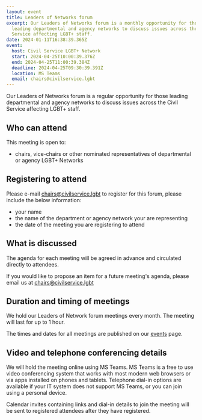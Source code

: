 ```yaml
---
layout: event
title: Leaders of Networks forum
excerpt: Our Leaders of Networks forum is a monthly opportunity for those
  leading departmental and agency networks to discuss issues across the Civil
  Service affecting LGBT+ staff.
date: 2024-01-11T16:38:39.365Z
event:
  host: Civil Service LGBT+ Network
  start: 2024-04-25T10:00:39.376Z
  end: 2024-04-25T11:00:39.384Z
  deadline: 2024-04-25T09:30:39.391Z
  location: MS Teams
  email: chairs@civilservice.lgbt
---
```

Our Leaders of Networks forum is a regular opportunity for those leading departmental and agency networks to discuss issues across the Civil Service affecting LGBT+ staff.

## Who can attend

This meeting is open to:

- chairs, vice-chairs or other nominated representatives of departmental or agency LGBT+ Networks

## Registering to attend

Please e-mail <chairs@civilservice.lgbt> to register for this forum, please include the below information:

- your name
- the name of the department or agency network your are representing
- the date of the meeting you are registering to attend

## What is discussed

The agenda for each meeting will be agreed in advance and circulated directly to attendees.

If you would like to propose an item for a future meeting's agenda, please email us at <chairs@civilservice.lgbt>

## Duration and timing of meetings

We hold our Leaders of Network forum meetings every month. The meeting will last for up to 1 hour.

The times and dates for all meetings are published on our [events](/events) page.

## Video and telephone conferencing details

We will hold the meeting online using MS Teams. MS Teams is a free to use video conferencing system that works with most modern web browsers or via apps installed on phones and tablets. Telephone dial-in options are available if your IT system does not support MS Teams, or you can join using a personal device.

Calendar invites containing links and dial-in details to join the meeting will be sent to registered attendees after they have registered.

